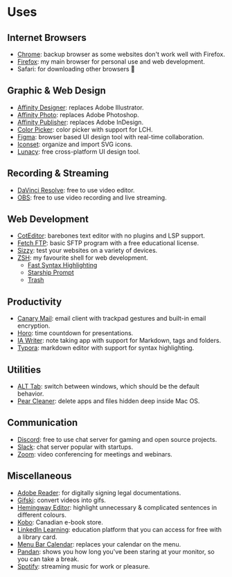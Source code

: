 # Uses

## Internet Browsers

- [Chrome](https://www.google.com/chrome/): backup browser as some websites don't work well with Firefox.
- [Firefox](https://www.mozilla.org/en-CA): my main browser for personal use and web development.
- Safari: for downloading other browsers 🤣

## Graphic & Web Design

- [Affinity Designer](https://affinity.serif.com/en-us/designer/): replaces Adobe Illustrator.
- [Affinity Photo](https://affinity.serif.com/en-us/photo/): replaces Adobe Photoshop.
- [Affinity Publisher](https://affinity.serif.com/en-us/publisher/): replaces Adobe InDesign.
- [Color Picker](https://sindresorhus.com/system-color-picker): color picker with support for LCH.
- [Figma](https://www.figma.com/): browser based UI design tool with real-time collaboration.
- [Iconset](https://iconset.io/): organize and import SVG icons.
- [Lunacy](https://icons8.com/lunacy): free cross-platform UI design tool.

## Recording & Streaming

- [DaVinci Resolve](https://www.blackmagicdesign.com/ca/products/davinciresolve): free to use video editor.
- [OBS](https://obsproject.com/): free to use video recording and live streaming.

## Web Development

- [CotEditor](https://coteditor.com): barebones text editor with no plugins and LSP support.
- [Fetch FTP](https://fetchsoftworks.com/): basic SFTP program with a free educational license.
- [Sizzy](https://sizzy.co/): test your websites on a variety of devices.
- [ZSH](https://www.zsh.org/): my favourite shell for web development.
	- [Fast Syntax Highlighting](https://github.com/z-shell/F-Sy-H)
	- [Starship Prompt](https://starship.rs/)
	- [Trash](https://github.com/sindresorhus/macos-trash)

## Productivity

- [Canary Mail](https://canarymail.io/): email client with trackpad gestures and built-in email encryption.
- [Horo](https://matthewpalmer.net/horo-free-timer-mac/): time countdown for presentations.
- [IA Writer](https://ia.net/writer): note taking app with support for Markdown, tags and folders.
- [Typora](https://typora.io/): markdown editor with support for syntax highlighting.

## Utilities

- [ALT Tab](https://github.com/lwouis/alt-tab-macos): switch between windows, which should be the default behavior.
- [Pear Cleaner](https://github.com/alienator88/Pearcleaner): delete apps and files hidden deep inside Mac OS.

## Communication

- [Discord](https://discord.com/): free to use chat server for gaming and open source projects.
- [Slack](https://slack.com/downloads/mac): chat server popular with startups.
- [Zoom](https://zoom.us/): video conferencing for meetings and webinars.

## Miscellaneous

- [Adobe Reader](https://get.adobe.com/ca/reader/): for digitally signing legal documentations.
- [Gifski](https://sindresorhus.com/gifski): convert videos into gifs.
- [Hemingway Editor](https://hemingwayapp.com/): highlight unnecessary & complicated sentences in different colours.
- [Kobo](https://www.kobo.com/ca/en): Canadian e-book store.
- [LinkedIn Learning](https://www.linkedin.com/learning): education platform that you can access for free with a library card.
- [Menu Bar Calendar](https://sindresorhus.com/menu-bar-calendar): replaces your calendar on the menu.
- [Pandan](https://sindresorhus.com/pandan): shows you how long you've been staring at your monitor, so you can take a break.
- [Spotify](https://open.spotify.com/): streaming music for work or pleasure.
